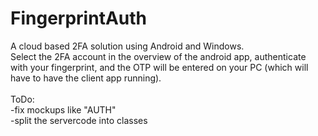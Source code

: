 # FingerprintAuth
 A cloud based 2FA solution using Android and Windows.<br>
 Select the 2FA account in the overview of the android app, authenticate with your fingerprint, and the OTP will be entered on your PC (which will have to have the client app running).<br>
 <br>
 ToDo:<br>
-fix mockups like "AUTH"<br>
-split the servercode into classes
